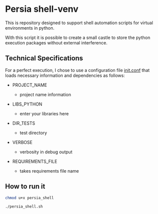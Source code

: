 # Persia shell-venv

This is repository designed to support shell automation scripts for virtual environments in python.

With this script it is possible to create a small castle to store the python execution packages without external interference.

## Technical Specifications

For a perfect execution, I chose to use a configuration file [init.conf](https://github.com/rodrigmars/persia-shell-venv/blob/main/init.conf) that loads necessary information and dependencies as follows:

- PROJECT_NAME
  - project name information

- LIBS_PYTHON
  - enter your libraries here

- DIR_TESTS
  - test directory
  
- VERBOSE
  - verbosity in debug output

- REQUIREMENTS_FILE
  - takes requirements file name

## How to run it

```bash
chmod u+x persia_shell

./persia_shell.sh
```
